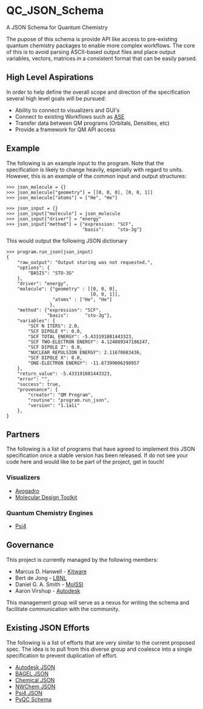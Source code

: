 # QC_JSON_Schema
A JSON Schema for Quantum Chemistry

The pupose of this schema is provide API like access to pre-existing quantum
chemistry packages to enable more complex workflows.  The core of this is to
avoid parsing ASCII-based output files and place output variables, vectors,
matrices in a consistent format that can be easily parsed.

## High Level Aspirations
In order to help define the overall scope and direction of the specification several high level goals will be pursued: 

- Ability to connect to visualizers and GUI's
- Connect to existing Workflows such as [ASE](https://wiki.fysik.dtu.dk/ase/)
- Transfer data between QM programs (Orbitals, Densities, etc)
- Provide a framework for QM API access


## Example
The following is an example input to the program. Note that the specification
is likely to change heavily, especially with regard to units. However, this is
an example of the common input and output structures:

```
>>> json_molecule = {}
>>> json_molecule["geometry"] = [[0, 0, 0], [0, 0, 1]]
>>> json_molecule["atoms"] = ["He", "He"]

>>> json_input = {}
>>> json_input["molecule"] = json_molecule
>>> json_input["driver"] = "energy"
>>> json_input["method"] = {"expression: "SCF",
                            "basis":     "sto-3g"}
```

This would output the following JSON dictionary

```
>>> program.run_json(json_input)
{
    "raw_output": "Output storing was not requested.",
    "options": {
        "BASIS": "STO-3G"
    },
    "driver": "energy",
    "molecule": {"geometry" : [[0, 0, 0], 
                               [0, 0, 1]],
                 "atoms" : ["He", "He"]
                },
    "method": {"expression": "SCF",
               "basis":      "sto-3g"},
    "variables": {
        "SCF N ITERS": 2.0,
        "SCF DIPOLE Y": 0.0,
        "SCF TOTAL ENERGY": -5.433191881443323,
        "SCF TWO-ELECTRON ENERGY": 4.124089347186247,
        "SCF DIPOLE Z": 0.0,
        "NUCLEAR REPULSION ENERGY": 2.11670883436,
        "SCF DIPOLE X": 0.0,
        "ONE-ELECTRON ENERGY": -11.67399006298957
    },
    "return_value": -5.433191881443323,
    "error": "",
    "success": true,
    "provenance": {
        "creator": "QM Program",
        "routine": "program.run_json",
        "version": "1.1a1i"
    },
}
```


## Partners
The following is a list of programs that have agreed to implement this JSON
specification once a stable version has been released. If do not see your code
here and would like to be part of the project, get in touch!
 
### Visualizers
 - [Avogadro](https://avogadro.cc)
 - [Molecular Design Toolkit](https://github.com/Autodesk/molecular-design-toolkit)
 
### Quantum Chemistry Engines
 - [Psi4](https://github.com/psi4/psi4)
 
## Governance
This project is currently managed by the following members:

 - Marcus D. Hanwell - [Kitware](http://www.openchemistry.org)
 - Bert de Jong - [LBNL](https://crd.lbl.gov/departments/computational-science/ccmc/staff/staff-members/bert-de-jong/)
 - Daniel G. A. Smith - [MolSSI](molssi.org)
 - Aaron Virshup  - [Autodesk](https://bionano.autodesk.com)

This management group will serve as a nexus for writing the schema and facilitate communication with the community. 


## Existing JSON Efforts
The following is a list of efforts that are very similar to the current
proposed spec. The idea is to pull from this diverse group and coalesce into a
single specification to prevent duplication of effort.

 - [Autodesk JSON](https://github.com/Autodesk/molecular-design-toolkit/wiki/Molecular-JSON-Draft-Spec#molecule)
 - [BAGEL JSON](https://github.com/nubakery/bagel/blob/master/test/benzene_sto3g_pml.json)
 - [Chemical JSON](https://github.com/OpenChemistry/chemicaljson)
 - [NWChem JSON](https://github.com/wadejong/NWChemOutputToJson)
 - [Psi4 JSON](https://github.com/psi4/psi4/blob/master/psi4/driver/json_wrapper.py#L55)
 - [PyQC Schema](https://github.com/PyQC/json_schema)
 
